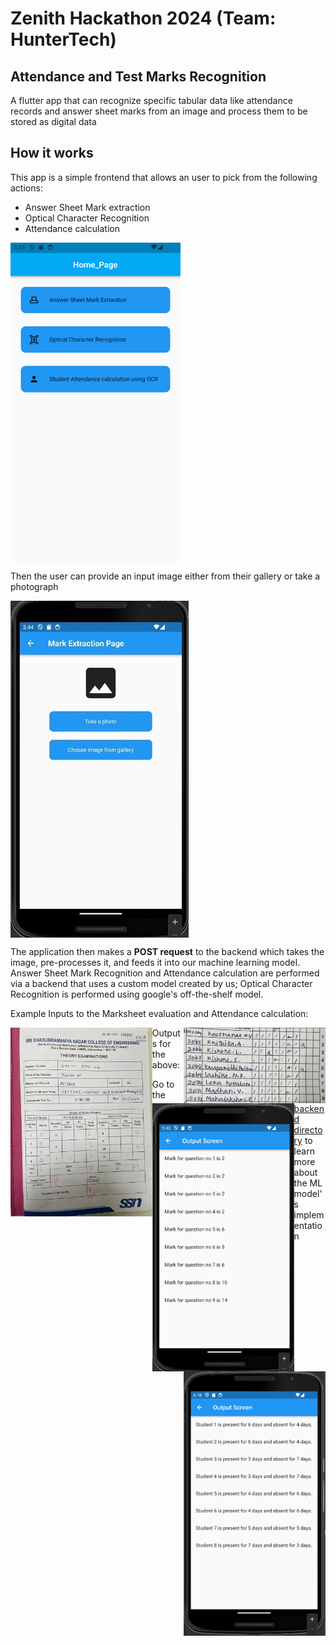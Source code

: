 # Zenith Hackathon 2024 (Team: HunterTech)

## Attendance and Test Marks Recognition

A flutter app that can recognize specific tabular data like attendance records and answer sheet marks from an image and process them to be stored as digital data

## How it works

This app is a simple frontend that allows an user to pick from the following actions:
- Answer Sheet Mark extraction
- Optical Character Recognition
- Attendance calculation

<img align="center" alt="homepage" src="readme-images/homepage.png"></img>

Then the user can provide an input image either from their gallery or take a photograph

<img align="center" alt="image selection page" src="readme-images/image_selection_page.jpg"></img>

The application then makes a **POST request** to the backend which takes the image, pre-processes it, and feeds it into our machine learning model.
Answer Sheet Mark Recognition and Attendance calculation are performed via a backend that uses a custom model created by us; Optical Character Recognition is performed using google's off-the-shelf model.

Example Inputs to the Marksheet evaluation and Attendance calculation:

<img style="float: left" width="45%" alt="marksheet evaluation input" src="readme-images/input_marksheet.jpg"></img>
<img style="float: right" width="45%" alt="attendance calculation input" src="readme-images/input_attendance.jpg"></img>

Outputs for the above:

<img style="float: left" width="45%" alt="marksheet evaluation output" src="readme-images/output_mark_evaluation.png"></img>
<img style="float: right" width="45%" alt="attendance calculation output" src="readme-images/output_attendance.png"></img>


Go to the [backend directory](backend/) to learn more about the ML model's implementation
